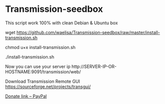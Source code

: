 # Transmission-seedbox
This script work 100% with clean Debian & Ubuntu box

wget https://github.com/waelisa/Transmission-seedbox/raw/master/install-transmission.sh

chmod u+x install-transmission.sh

./install-transmission.sh

Now you can use your server ip http://SERVER-IP-OR-HOSTNAME:9091/transmission/web/

Download Transmission Remote GUI https://sourceforge.net/projects/transgui/

[Donate link – PayPal](https://www.paypal.me/WaelIsa)
